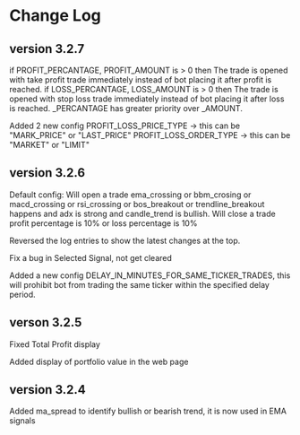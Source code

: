 # Change Log
## version 3.2.7 ##
if PROFIT_PERCANTAGE, PROFIT_AMOUNT is > 0 then The trade is opened with take profit trade immediately instead of bot placing it after profit is reached.
if LOSS_PERCANTAGE, LOSS_AMOUNT is > 0 then The trade is opened with stop loss trade immediately instead of bot placing it after loss is reached.
_PERCANTAGE has greater priority over _AMOUNT. 

Added 2 new config
PROFIT_LOSS_PRICE_TYPE -> this can be "MARK_PRICE" or "LAST_PRICE"
PROFIT_LOSS_ORDER_TYPE -> this can be "MARKET" or "LIMIT" 


## version 3.2.6 ##
Default config:
Will open a trade ema_crossing or bbm_crosing or macd_crossing or rsi_crossing or bos_breakout or trendline_breakout happens and adx is strong and candle_trend is bullish.
Will close a trade profit percentage is 10% or loss percentage is 10%

Reversed the log entries to show the latest changes at the top.

Fix a bug in Selected Signal, not get cleared

Added a new config DELAY_IN_MINUTES_FOR_SAME_TICKER_TRADES, this will prohibit bot from trading the same ticker within the specified delay period. 

## verson 3.2.5 ##
Fixed Total Profit display

Added display of portfolio value in the web page

## version 3.2.4 ##
Added ma_spread to identify bullish or bearish trend, it is now used in EMA signals